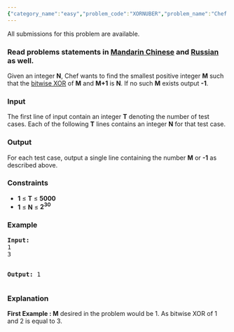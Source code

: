 ```yaml
---
{"category_name":"easy","problem_code":"XORNUBER","problem_name":"Chef and the XORed Number ","languages_supported":{"0":"ADA","1":"ASM","2":"BASH","3":"BF","4":"C","5":"C99 strict","6":"CAML","7":"CLOJ","8":"CLPS","9":"CPP 4.3.2","10":"CPP 4.9.2","11":"CPP14","12":"CS2","13":"D","14":"ERL","15":"FORT","16":"FS","17":"GO","18":"HASK","19":"ICK","20":"ICON","21":"JAVA","22":"JS","23":"LISP clisp","24":"LISP sbcl","25":"LUA","26":"NEM","27":"NICE","28":"NODEJS","29":"PAS fpc","30":"PAS gpc","31":"PERL","32":"PERL6","33":"PHP","34":"PIKE","35":"PRLG","36":"PYPY","37":"PYTH","38":"PYTH 3.4","39":"RUBY","40":"SCALA","41":"SCM chicken","42":"SCM guile","43":"SCM qobi","44":"ST","45":"TCL","46":"TEXT","47":"WSPC"},"max_timelimit":1,"source_sizelimit":50000,"problem_author":"rustinpiece","problem_tester":"iscsi","date_added":"31-07-2015","tags":{"0":"basic","1":"bitwise","2":"cook61","3":"rustinpiece","4":"simple"},"editorial_url":"http://discuss.codechef.com/problems/XORNUBER","time":{"view_start_date":1440357600,"submit_start_date":1440357600,"visible_start_date":1440357600,"end_date":1735669800},"layout":"problem"}
---
```

<span class="solution-visible-txt">All submissions for this problem are available.</span><h3> Read problems statements in <a target="_blank" href="http://www.codechef.com/download/translated/COOK61/mandarin/XORNUBER.pdf">Mandarin Chinese</a> and <a target="_blank" href="http://www.codechef.com/download/translated/COOK61/russian/XORNUBER.pdf">Russian</a> as well.</h3>
<p>Given an integer <b>N</b>, Chef wants to find the smallest positive integer <b>M</b> such that the <a href="https://en.wikipedia.org/wiki/Bitwise_operation#XOR">bitwise XOR</a> of <b>M</b> and <b>M+1</b> is <b>N</b>. If no such <b>M</b> exists output <b>-1</b>.</p>
<h3>Input</h3>
<p>The first line of input contain an integer <b>T</b> denoting the number of test cases. Each of the following <b>T</b> lines contains an integer <b>N</b> for that test case.</p>
<h3>Output</h3>
<p>For each test case, output a single line containing the number <b>M</b> or <b>-1</b> as described above.</p>
<h3>Constraints</h3>
<ul>
<li><b>1</b> ≤ <b>T</b> ≤ <b>5000</b></li>
<li><b>1</b> ≤ <b>N</b> ≤ <b>2<sup>30</sup></b></li>
</ul>
<h3>Example</h3>
<pre><b>Input:</b>
1
3

<b>Output:</b>
1
</pre><h3>Explanation</h3>
<p><b>First Example : </b> <b>M</b> desired in the problem would be 1. As bitwise XOR of 1 and 2 is equal to 3. </p>

